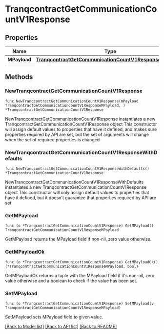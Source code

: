 # TranqcontractGetCommunicationCountV1Response

## Properties

Name | Type | Description | Notes
------------ | ------------- | ------------- | -------------
**MPayload** | [**TranqcontractGetCommunicationCountV1ResponseMPayload**](TranqcontractGetCommunicationCountV1ResponseMPayload.md) |  | 

## Methods

### NewTranqcontractGetCommunicationCountV1Response

`func NewTranqcontractGetCommunicationCountV1Response(mPayload TranqcontractGetCommunicationCountV1ResponseMPayload, ) *TranqcontractGetCommunicationCountV1Response`

NewTranqcontractGetCommunicationCountV1Response instantiates a new TranqcontractGetCommunicationCountV1Response object
This constructor will assign default values to properties that have it defined,
and makes sure properties required by API are set, but the set of arguments
will change when the set of required properties is changed

### NewTranqcontractGetCommunicationCountV1ResponseWithDefaults

`func NewTranqcontractGetCommunicationCountV1ResponseWithDefaults() *TranqcontractGetCommunicationCountV1Response`

NewTranqcontractGetCommunicationCountV1ResponseWithDefaults instantiates a new TranqcontractGetCommunicationCountV1Response object
This constructor will only assign default values to properties that have it defined,
but it doesn't guarantee that properties required by API are set

### GetMPayload

`func (o *TranqcontractGetCommunicationCountV1Response) GetMPayload() TranqcontractGetCommunicationCountV1ResponseMPayload`

GetMPayload returns the MPayload field if non-nil, zero value otherwise.

### GetMPayloadOk

`func (o *TranqcontractGetCommunicationCountV1Response) GetMPayloadOk() (*TranqcontractGetCommunicationCountV1ResponseMPayload, bool)`

GetMPayloadOk returns a tuple with the MPayload field if it's non-nil, zero value otherwise
and a boolean to check if the value has been set.

### SetMPayload

`func (o *TranqcontractGetCommunicationCountV1Response) SetMPayload(v TranqcontractGetCommunicationCountV1ResponseMPayload)`

SetMPayload sets MPayload field to given value.



[[Back to Model list]](../README.md#documentation-for-models) [[Back to API list]](../README.md#documentation-for-api-endpoints) [[Back to README]](../README.md)


